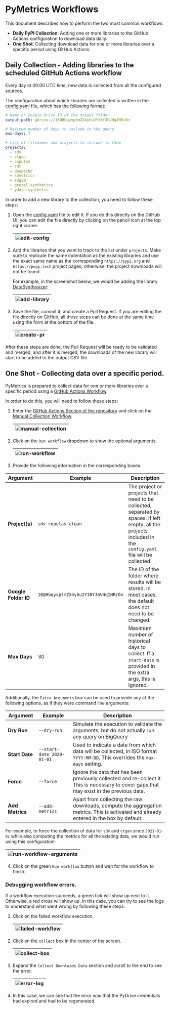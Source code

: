 # PyMetrics Workflows

This document describes how to perform the two most common workflows:

- **Daily PyPI Collection**: Adding one or more libraries to the GitHub Actions configuration
  to download data daily.
- **One Shot**: Collecting download data for one or more libraries over a specific period
  using GitHub Actions.

## Daily Collection - Adding libraries to the scheduled GitHub Actions workflow

Every day at 00:00 UTC time, new data is collected from all the configured sources.

The configuration about which libraries are collected is written in the [config.yaml](
../config.yaml) file, which has the following format:

```yaml
# Name or Google Drive ID of the output folder
output-path: gdrive://10QHbqyvptmZX4yhu2Y38YJbVHqINRr0n

# Maximum number of days to include in the query
max-days: 7

# List of filenames and projects to include in them
projects:
  - sdv
  - ctgan
  - copulas
  - rdt
  - deepecho
  - sdmetrics
  - sdgym
  - gretel-synthetics
  - ydata-synthetic
```

In order to add a new library to the collection, you need to follow these steps:

1. Open the [config.yaml](../config.yaml) file to edit it. If you do this directly on the GitHub
   UI, you can edit the file directly by clicking on the pencil icon at the top right corner.

   | ![edit-config](imgs/edit-config.png "Edit the config.yaml file") |
   | - |

2. Add the libraries that you want to track to the list under `projects`. Make sure to replicate
   the same indentation as the existing libraries and use the exact same name as the corresponding
   `https://pypi.org` and `https://pepy.tech` project pages; otherwise, the project downloads
   will not be found.

   For example, in the screenshot below, we would be adding the library [DataSynthesizer](
   https://pypi.org/project/DataSynthesizer/):

   | ![add-library](imgs/add-library.png "Add a new library to the list") |
   | - |

3. Save the file, commit it, and create a Pull Request. If you are editing the file directly
   on GitHub, all these steps can be done at the same time using the form at the bottom of
   the file.

   | ![create-pr](imgs/create-pr.png "Create a Pull Request") |
   | - |

After these steps are done, the Pull Request will be ready to be validated and merged, and
after it is merged, the downloads of the new library will start to be added to the output CSV file.

## One Shot - Collecting data over a specific period.

PyMetrics is prepared to collect data for one or more libraries over a specific period
using a [GitHub Actions Workflow](https://github.com/datacebo/pymetrics/actions/workflows/manual.yaml).

In order to do this, you will need to follow these steps:

1. Enter the [GitHub Actions Section of the repository](https://github.com/datacebo/pymetrics/actions)
   and click on the [Manual Collection Workflow](https://github.com/datacebo/pymetrics/actions/workflows/manual.yaml).

   | ![manual-collection](imgs/manual-collection.png "Manual Collection Workflow") |
   | - |

2. Click on the `Run workflow` dropdown to show the optional arguments.

   | ![run-workflow](imgs/run-workflow.png "Run Workflow") |
   | - |

3. Provide the following information in the corresponding boxes.

| Argument | Example | Description |
| -------- | ------- | ----------- |
| **Project(s)** | `sdv copulas ctgan` | The project or projects that need to be collected, separated by spaces. If left empty, all the projects included in the `config.yaml` file will be collected. |
| **Google Folder ID** | `10QHbqyvptmZX4yhu2Y38YJbVHqINRr0n` | The ID of the folder where results will be stored. In most cases, the default does not need to be changed. |
| **Max Days** | 30 | Maximum number of historical days to collect. If a `start-date` is provided in the extra args, this is ignored. |

Additionally, the `Extra Arguments` box can be used to provide any af the following options,
as if they were command line arguments:

| Argument | Example | Description |
| -------- | ------- | ----------- |
| **Dry Run** | `--dry-run` | Simulate the execution to validate the arguments, but do not actually run any query on BigQuery |
| **Start Date** | `--start-date 2020-01-01` | Used to indicate a date from which data will be collected, in ISO format `YYYY-MM-DD`. This overrides the `max-days` setting. |
| **Force** | `--force` | Ignore the data that has been previously collected and re-collect it. This is necessary to cover gaps that may exist in the previous data. |
| **Add Metrics** | `--add-metrics` | Apart from collecting the raw downloads, compute the aggregation metrics. This is activated and already entered in the box by default. |

For example, to force the collection of data for `sdv` and `ctgan` since `2021-01-01` while also
computing the metrics for all the existing data, we would run using this configuration:

   | ![run-workflow-arguments](imgs/run-workflow-arguments.png "Run Workflow Arguments") |
   | - |

4. Click on the green `Run workflow` button and wait for the workflow to finish.


### Debugging workflow errors.

If a workflow execution succeeds, a green tick will show up next to it. Otherwise, a red cross
will show up. In this case, you can try to see the logs to understand what went wrong by
following these steps:

1. Click on the failed workflow execution.

   | ![failed-workflow](imgs/failed-workflow.png "Failed Workflow") |
   | - |

2. Click on the `collect` box in the center of the screen.

   | ![collect-box](imgs/collect-box.png "Collect Box") |
   | - |

3. Expand the `Collect Downloads Data` section and scroll to the end to see the error.

   | ![error-log](imgs/error-log.png "Error Log") |
   | - |

4. In this case, we can see that the error was that the PyDrive credentials had expired and had
   to be regenerated.

